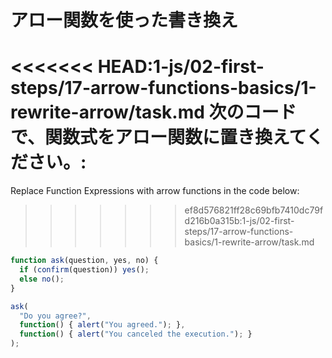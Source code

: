 
# アロー関数を使った書き換え

<<<<<<< HEAD:1-js/02-first-steps/17-arrow-functions-basics/1-rewrite-arrow/task.md
次のコードで、関数式をアロー関数に置き換えてください。:
=======
Replace Function Expressions with arrow functions in the code below:
>>>>>>> ef8d576821ff28c69bfb7410dc79fd216b0a315b:1-js/02-first-steps/17-arrow-functions-basics/1-rewrite-arrow/task.md

```js run
function ask(question, yes, no) {
  if (confirm(question)) yes();
  else no();
}

ask(
  "Do you agree?",
  function() { alert("You agreed."); },
  function() { alert("You canceled the execution."); }
);
```

